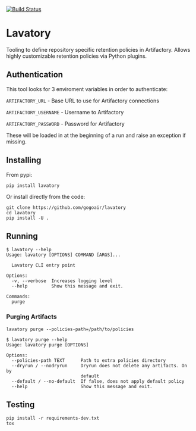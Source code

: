 [![Build Status](https://travis-ci.org/gogoair/lavatory.svg?branch=master)](https://travis-ci.org/gogoair/lavatory)

# Lavatory

Tooling to define repository specific retention policies in Artifactory. Allows highly customizable
retention policies via Python plugins. 

## Authentication

This tool looks for 3 enviroment variables in order to authenticate:

`ARTIFACTORY_URL` - Base URL to use for Artifactory connections

`ARTIFACTORY_USERNAME` - Username to Artifactory

`ARTIFACTORY_PASSWORD` - Password for Artifactory

These will be loaded in at the beginning of a run and raise an exception if missing.


## Installing

From pypi:

`pip install lavatory`

Or install directly from the code:

```
git clone https://github.com/gogoair/lavatory
cd lavatory
pip install -U .
```

## Running

```
$ lavatory --help
Usage: lavatory [OPTIONS] COMMAND [ARGS]...

  Lavatory CLI entry point

Options:
  -v, --verbose  Increases logging level
  --help         Show this message and exit.

Commands:
  purge
```

### Purging Artifacts

`lavatory purge --policies-path=/path/to/policies`

```
$ lavatory purge --help
Usage: lavatory purge [OPTIONS]

Options:
  --policies-path TEXT      Path to extra policies directory
  --dryrun / --nodryrun     Dryrun does not delete any artifacts. On by
                            default
  --default / --no-default  If false, does not apply default policy
  --help                    Show this message and exit.
```


## Testing

```
pip install -r requirements-dev.txt
tox
```
